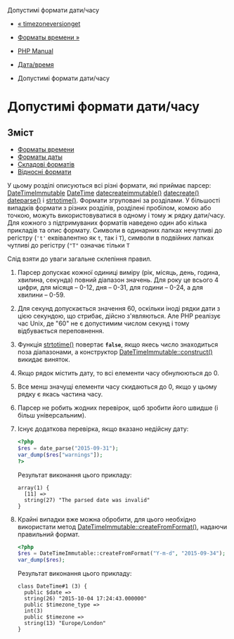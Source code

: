 Допустимі формати дати/часу

-   [« timezoneversionget](function.timezone-version-get.html)
    
-   [Форматы времени »](datetime.formats.time.html)
    
-   [PHP Manual](index.html)
    
-   [Дата/время](book.datetime.html)
    
-   Допустимі формати дати/часу
    

# Допустимі формати дати/часу

## Зміст

-   [Форматы времени](datetime.formats.time.html)
-   [Форматы даты](datetime.formats.date.html)
-   [Складові форматів](datetime.formats.compound.html)
-   [Відносні формати](datetime.formats.relative.html)

У цьому розділі описуються всі різні формати, які приймає парсер: [DateTimeImmutable](class.datetimeimmutable.html) [DateTime](class.datetime.html) [datecreateimmutable()](function.date-create-immutable.html) [datecreate()](function.date-create.html) [dateparse()](function.date-parse.html) і [strtotime()](function.strtotime.html). Формати згруповані за розділами. У більшості випадків формати з різних розділів, розділені пробілом, комою або точкою, можуть використовуватися в одному і тому ж рядку дати/часу. Для кожного з підтримуваних форматів наведено один або кілька прикладів та опис формату. Символи в одинарних лапках нечутливі до регістру (`'t'` еквівалентно як `t`, так і `T`), символи в подвійних лапках чутливі до регістру (`"T"` означає тільки `T`

Слід взяти до уваги загальне склепіння правил.

1.  Парсер допускає кожної одиниці виміру (рік, місяць, день, година, хвилина, секунда) повний діапазон значень. Для року це всього 4 цифри, для місяця – 0-12, дня – 0-31, для години – 0-24, а для хвилини – 0-59.
    
2.  Для секунд допускається значення 60, оскільки іноді рядки дати з цією секундою, що стрибає, дійсно з'являються. Але PHP реалізує час Unix, де "60" не є допустимим числом секунд і тому відбувається переповнення.
    
3.  Функція [strtotime()](function.strtotime.html) повертає **`false`**, якщо якесь число знаходиться поза діапазонами, а конструктор [DateTimeImmutable::construct()](datetimeimmutable.construct.html) викидає виняток.
    
4.  Якщо рядок містить дату, то всі елементи часу обнулюються до 0.
    
5.  Все менш значущі елементи часу скидаються до 0, якщо у цьому рядку є якась частина часу.
    
6.  Парсер не робить жодних перевірок, щоб зробити його швидше (і більш універсальним).
    
7.  Існує додаткова перевірка, якщо вказано недійсну дату:
    
    ```php
    <?php
    $res = date_parse("2015-09-31");
    var_dump($res["warnings"]);
    ?>
    ```
    
    Результат виконання цього прикладу:
    
    ```
    array(1) {
      [11] =>
      string(27) "The parsed date was invalid"
    }
    ```
    
8.  Крайні випадки вже можна обробити, для цього необхідно використати метод [DateTimeImmutable::createFromFormat()](datetimeimmutable.createfromformat.html), надаючи правильний формат.
    
    ```php
    <?php
    $res = DateTimeImmutable::createFromFormat("Y-m-d", "2015-09-34");
    var_dump($res);
    ```
    
    Результат виконання цього прикладу:
    
    ```
    class DateTime#1 (3) {
      public $date =>
      string(26) "2015-10-04 17:24:43.000000"
      public $timezone_type =>
      int(3)
      public $timezone =>
      string(13) "Europe/London"
    }
    ```